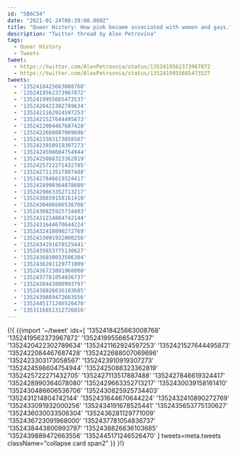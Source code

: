 ```yaml
---
id: "5B6C54"
date: "2021-01-24T00:39:00.000Z"
title: "Queer History: How pink became associated with women and gays."
description: "Twitter thread by Alex Petrovina"
tags:
  - Queer History
  - Tweets
tweet:
  - https://twitter.com/AlexPetrovnia/status/1352419562373967872
  - https://twitter.com/AlexPetrovnia/status/1352419955665473537
tweets:
  - '1352418425663008768'
  - '1352419562373967872'
  - '1352419955665473537'
  - '1352420422302789634'
  - '1352421162924597253'
  - '1352421527644495873'
  - '1352422084467687428'
  - '1352422688007069696'
  - '1352423303173058567'
  - '1352423910919307273'
  - '1352424598604754944'
  - '1352425088323362819'
  - '1352425722271432705'
  - '1352427113517887488'
  - '1352427846619324417'
  - '1352428990364078080'
  - '1352429663352713217'
  - '1352430039158161410'
  - '1352430486606536706'
  - '1352430825925734403'
  - '1352431214804742144'
  - '1352431644670644224'
  - '1352432410890272769'
  - '1352433091932000256'
  - '1352434191678525441'
  - '1352435653775130627'
  - '1352436030033506304'
  - '1352436281129771009'
  - '1352436723091968000'
  - '1352437781054836737'
  - '1352438443800993797'
  - '1352438826636103685'
  - '1352439889472663556'
  - '1352445171246526470'
  - '1353116851312726016'
---
```


{!{
{{import '~/tweet' ids=[
  '1352418425663008768'
  '1352419562373967872'
  '1352419955665473537'
  '1352420422302789634'
  '1352421162924597253'
  '1352421527644495873'
  '1352422084467687428'
  '1352422688007069696'
  '1352423303173058567'
  '1352423910919307273'
  '1352424598604754944'
  '1352425088323362819'
  '1352425722271432705'
  '1352427113517887488'
  '1352427846619324417'
  '1352428990364078080'
  '1352429663352713217'
  '1352430039158161410'
  '1352430486606536706'
  '1352430825925734403'
  '1352431214804742144'
  '1352431644670644224'
  '1352432410890272769'
  '1352433091932000256'
  '1352434191678525441'
  '1352435653775130627'
  '1352436030033506304'
  '1352436281129771009'
  '1352436723091968000'
  '1352437781054836737'
  '1352438443800993797'
  '1352438826636103685'
  '1352439889472663556'
  '1352445171246526470'
] tweets=meta.tweets className="collapse card span2" }}
}!}
